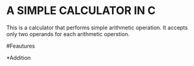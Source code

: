 # A SIMPLE CALCULATOR IN C

This is a calculator that performs simple arithmetic operation. It accepts only two operands for each arithmetic operstion.

#Feautures

*Addition
